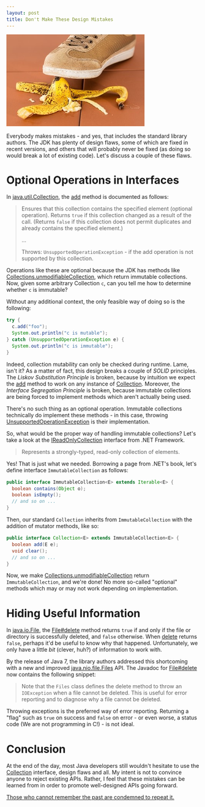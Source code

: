 ```yaml
---
layout: post
title: Don't Make These Design Mistakes
---
```

![](/images/slip-up.jpg)

Everybody makes mistakes - and yes, that includes the standard library authors. The JDK has plenty of design flaws, some of which are fixed in recent versions, and others that will probably never be fixed (as doing so would break a lot of existing code). Let's discuss a couple of these flaws.

# Optional Operations in Interfaces
In [java.util.Collection](https://docs.oracle.com/javase/9/docs/api/java/util/Collection.html), the [add](https://docs.oracle.com/javase/9/docs/api/java/util/Collection.html#add-E-) method is documented as follows:

> Ensures that this collection contains the specified element (optional operation). Returns `true` if this collection changed as a result of the call. (Returns `false` if this collection does not permit duplicates and already contains the specified element.)
>
> ...
>
> Throws: `UnsupportedOperationException` - if the add operation is not supported by this collection.

Operations like these are optional because the JDK has methods like [Collections.unmodifiableCollection](https://docs.oracle.com/javase/9/docs/api/java/util/Collections.html#unmodifiableCollection-java.util.Collection-), which return immutable collections. Now, given some arbitrary Collection `c`, can you tell me how to determine whether `c` is immutable?

Without any additional context, the only feasible way of doing so is the following:

```java
try {
  c.add("foo");
  System.out.println("c is mutable");
} catch (UnsupportedOperationException e) {
  System.out.println("c is immutable");
}
```

Indeed, collection mutability can only be checked during runtime. Lame, isn't it? As a matter of fact, this design breaks a couple of *SOLID* principles. The *Liskov Substitution Principle* is broken, because by intuition we expect the [add](https://docs.oracle.com/javase/9/docs/api/java/util/Collection.html#add-E-) method to work on any instance of [Collection](https://docs.oracle.com/javase/9/docs/api/java/util/Collection.html). Moreover, the *Interface Segregation Principle* is broken, because immutable collections are being forced to implement methods which aren't actually being used.

There's no such thing as an optional operation. Immutable collections technically do implement these methods - in this case, throwing [UnsupportedOperationException](https://docs.oracle.com/javase/9/docs/api/java/lang/UnsupportedOperationException.html) is their implementation.

So, what would be the proper way of handling immutable collections? Let's take a look at the [IReadOnlyCollection](https://docs.microsoft.com/en-us/dotnet/api/system.collections.generic.ireadonlycollection-1?view=netframework-4.7.1) interface from .NET Framework.

> Represents a strongly-typed, read-only collection of elements.

Yes! That is just what we needed. Borrowing a page from .NET's book, let's define interface `ImmutableCollection` as follows:

```java
public interface ImmutableCollection<E> extends Iterable<E> {
  boolean contains(Object o);
  boolean isEmpty();
  // and so on ...
}
```

Then, our standard `Collection` inherits from  `ImmutableCollection` with the addition of mutator methods, like so:

```java
public interface Collection<E> extends ImmutableCollection<E> {
  boolean add(E e);
  void clear();
  // and so on ...
}
```

Now, we make [Collections.unmodifiableCollection](https://docs.oracle.com/javase/9/docs/api/java/util/Collections.html#unmodifiableCollection-java.util.Collection-) return `ImmutableCollection`, and we're done! No more so-called "optional" methods which may or may not work depending on implementation.

# Hiding Useful Information
In [java.io.File](https://docs.oracle.com/javase/9/docs/api/java/io/File.html), the [File#delete](https://docs.oracle.com/javase/9/docs/api/java/io/File.html#delete--) method returns `true` if and only if the file or directory is successfully deleted, and `false` otherwise. When [delete](https://docs.oracle.com/javase/9/docs/api/java/io/File.html#delete--) returns `false`, perhaps it'd be useful to know why that happened. Unfortunately, we only have a little *bit* (clever, huh?) of information to work with.

By the release of Java 7, the library authors addressed this shortcoming with a new and improved  [java.nio.file.Files](https://docs.oracle.com/javase/9/docs/api/java/nio/file/Files.html) API. The Javadoc for [File#delete](https://docs.oracle.com/javase/9/docs/api/java/io/File.html#delete--) now contains the following snippet:

>  Note that the `Files` class defines the delete method to throw an `IOException` when a file cannot be deleted. This is useful for error reporting and to diagnose why a file cannot be deleted.

Throwing exceptions is the preferred way of error reporting. Returning a "flag" such as `true` on success and `false` on error - or even worse, a status code (We are not programming in C!) - is not ideal.

# Conclusion
At the end of the day, most Java developers still wouldn't hesitate to use the [Collection](https://docs.oracle.com/javase/9/docs/api/java/util/Collection.html) interface, design flaws and all. My intent is not to convince anyone to reject existing APIs. Rather, I feel that these mistakes can be learned from in order to promote well-designed APIs going forward.

[Those who cannot remember the past are condemned to repeat it.](https://mitpress.mit.edu/books/life-reason-or-phases-human-progress)
